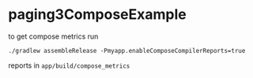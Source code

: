 # paging3ComposeExample


to get compose metrics run 
```
./gradlew assembleRelease -Pmyapp.enableComposeCompilerReports=true
```
reports in `app/build/compose_metrics`